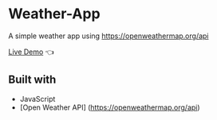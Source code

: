 # Weather-App

A simple weather app using https://openweathermap.org/api


[Live Demo](https://conor-dunne.github.io/Weather-App/) :point_left:


## Built with

- JavaScript
- [Open Weather API] (https://openweathermap.org/api)



<!-- Photo by <a href="https://unsplash.com/@davies_designs?utm_source=unsplash&utm_medium=referral&utm_content=creditCopyText">Davies Designs Studio</a> on <a href="https://unsplash.com/s/photos/weather?utm_source=unsplash&utm_medium=referral&utm_content=creditCopyText">Unsplash</a> -->

